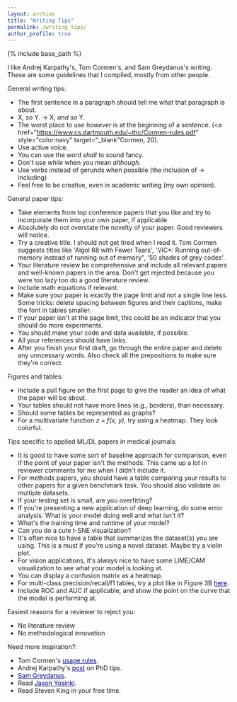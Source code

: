 ```yaml
---
layout: archive
title: "Writing Tips"
permalink: /writing_tips/
author_profile: true
---
```


{% include base_path %}

I like Andrej Karpathy's, Tom Cormen's, and Sam Greydanus's writing.
These are some guidelines that I compiled, mostly from other people.



General writing tips:

- The first sentence in a paragraph should tell me what that paragraph is about.
- X, so Y. -> X, *and so* Y. 
- The worst place to use *however* is at the beginning of a sentence. (<a href="https://www.cs.dartmouth.edu/~thc/Cormen-rules.pdf" style="color:navy" target="_blank"Cormen</a>, 20).
- Use active voice.
- You can use the word *shall* to sound fancy.
- Don't use *while* when you mean *although*.
- Use verbs instead of gerunds when possible (the inclusion of -> including)
- Feel free to be creative, even in academic writing (my own opinion).



General paper tips:

- Take elements from top conference papers that you like and try to incorporate them into your own paper, if applicable.
- Absolutely do not overstate the novelty of your paper. Good reviewers will notice.
- Try a creative title. I should not get tired when I read it. Tom Cormen suggests titles like 'Algol 68 with Fewer Tears', 'ViC*: Running out-of-memory instead of running out of memory", '50 shades of grey codes'.
- Your literature review be comprehensive and include all relevant papers and well-known papers in the area. Don't get rejected because you were too lazy too do a good literature review.
- Include math equations if relevant.
- Make sure your paper is exactly the page limit and not a single line less. Some tricks: delete spacing between figures and their captions, make the font in tables smaller. 
- If your paper isn't at the page limit, this could be an indicator that you should do more experiments. 
- You should make your code and data available, if possible.
- All your references should have links.
- After you finish your first draft, go through the entire paper and delete any unncessary words. Also check all the prepositions to make sure they're correct.



Figures and tables:

- Include a pull figure on the first page to give the reader an idea of what the paper will be about.
- Your tables should not have more lines (e.g., borders), than necessary.
- Should some tables be represented as graphs?
- For a multivariate function *z = f(x, y)*, try using a heatmap. They look colorful.



Tips specific to applied ML/DL papers in medical journals:

- It is good to have some sort of baseline approach for comparison, even if the point of your paper isn't the methods. This came up a lot in reviewer comments for me when I didn't include it.
- For methods papers, you should have a table comparing your results to other papers for a given benchmark task. You should also validate on multiple datasets.
- If your testing set is small, are you overfitting?
- If you're presenting a new application of deep learning, do some error analysis. What is your model doing well and what isn't it?
- What's the training time and runtime of your model?
- Can you do a cute t-SNE visualization?
- It's often nice to have a table that summarizes the dataset(s) you are using. This is a must if you're using a novel dataset. Maybe try a violin plot.
- For vision applications, it's always nice to have some LIME/CAM visualization to see what your model is looking at.
- You can display a confusion matrix as a heatmap.
- For multi-class precision/recall/f1 tables, try a plot like in Figure 3B <a href="https://www.nature.com/articles/s41386-018-0247-x" style="color:navy" target="_blank">here</a>.
- Include ROC and AUC if applicable, and show the point on the curve that the model is performing at.



Easiest reasons for a reviewer to reject you:

- No literature review
- No methodological innovation



Need more inspiration?:

- Tom Cormen's <a href="https://www.cs.dartmouth.edu/~thc/Cormen-rules.pdf" style="color:navy" target="_blank">usage rules</a>.
- Andrej Karpathy's <a href="http://karpathy.github.io/2016/09/07/phd/" style="color:navy" target="_blank">post</a> on PhD tips.
- <a href="https://greydanus.github.io/about.html" style="color:navy" target="_blank">Sam Greydanus</a>.
- Read <a href="http://yosinski.com/" style="color:navy" target="_blank">Jason Yosinki</a>.
- Read Steven King in your free time.